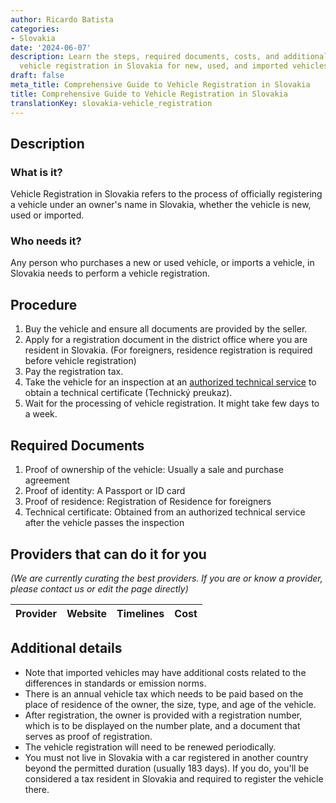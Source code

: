 ```yaml
---
author: Ricardo Batista
categories:
- Slovakia
date: '2024-06-07'
description: Learn the steps, required documents, costs, and additional details for
  vehicle registration in Slovakia for new, used, and imported vehicles.
draft: false
meta_title: Comprehensive Guide to Vehicle Registration in Slovakia
title: Comprehensive Guide to Vehicle Registration in Slovakia
translationKey: slovakia-vehicle_registration
---
```


## Description
### What is it?
Vehicle Registration in Slovakia refers to the process of officially registering a vehicle under an owner's name in Slovakia, whether the vehicle is new, used or imported.

### Who needs it?
Any person who purchases a new or used vehicle, or imports a vehicle, in Slovakia needs to perform a vehicle registration.

## Procedure
1. Buy the vehicle and ensure all documents are provided by the seller.
2. Apply for a registration document in the district office where you are resident in Slovakia.
   (For foreigners, residence registration is required before vehicle registration)
3. Pay the registration tax.
4. Take the vehicle for an inspection at an [authorized technical service](https://www.ndi.sk/) to obtain a technical certificate (Technický preukaz).
5. Wait for the processing of vehicle registration. It might take few days to a week.

## Required Documents
1. Proof of ownership of the vehicle: Usually a sale and purchase agreement
2. Proof of identity: A Passport or ID card
3. Proof of residence: Registration of Residence for foreigners
4. Technical certificate: Obtained from an authorized technical service after the vehicle passes the inspection

## Providers that can do it for you

_(We are currently curating the best providers. If you are or know a provider, please contact us or edit the page directly)_

| Provider        |     Website     |     Timelines    |       Cost      |
| --------------- | --------------- |  :-------------: | :-------------: |

## Additional details
- Note that imported vehicles may have additional costs related to the differences in standards or emission norms. 
- There is an annual vehicle tax which needs to be paid based on the place of residence of the owner, the size, type, and age of the vehicle. 
- After registration, the owner is provided with a registration number, which is to be displayed on the number plate, and a document that serves as proof of registration.
- The vehicle registration will need to be renewed periodically. 
- You must not live in Slovakia with a car registered in another country beyond the permitted duration (usually 183 days). If you do, you'll be considered a tax resident in Slovakia and required to register the vehicle there.